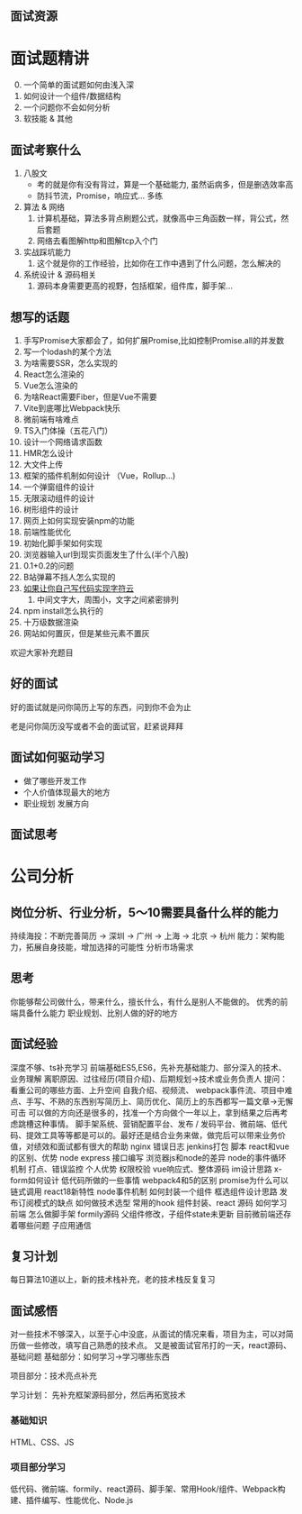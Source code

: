 ## 面试资源
[](https://lucifer.ren/fe-interview/#/)
[](https://www.yuque.com/u191126/oe15yv/oc1otp)
# 面试题精讲

0. 一个简单的面试题如何由浅入深
1. 如何设计一个组件/数据结构
2. 一个问题你不会如何分析
3. 软技能 & 其他

## 面试考察什么
1. 八股文
   - 考的就是你有没有背过，算是一个基础能力, 虽然诟病多，但是删选效率高
   - 防抖节流，Promise，响应式... 多练
2. 算法 & 网络
   1. 计算机基础，算法多背点刷题公式，就像高中三角函数一样，背公式，然后套题
   2. 网络去看图解http和图解tcp入个门
3. 实战踩坑能力
   1. 这个就是你的工作经验，比如你在工作中遇到了什么问题，怎么解决的
4. 系统设计 & 源码相关
   1. 源码本身需要更高的视野，包括框架，组件库，脚手架...


## 想写的话题
1. 手写Promise大家都会了，如何扩展Promise,比如控制Promise.all的并发数
2. 写一个lodash的某个方法
3. 为啥需要SSR，怎么实现的
4. React怎么渲染的
5. Vue怎么渲染的
6. 为啥React需要Fiber，但是Vue不需要
7. Vite到底哪比Webpack快乐
8. 微前端有啥难点
9. TS入门体操（五花八门）
10. 设计一个网络请求函数
11. HMR怎么设计
12. 大文件上传
13. 框架的插件机制如何设计 （Vue，Rollup...)
14. 一个弹窗组件的设计
15. 无限滚动组件的设计
16. 树形组件的设计
17. 网页上如何实现安装npm的功能
18. 前端性能优化
19. 初始化脚手架如何实现
20. 浏览器输入url到现实页面发生了什么(半个八股)
21. 0.1+0.2的问题
22. B站弹幕不挡人怎么实现的
23. [如果让你自己写代码实现字符云](https://weibo.com/1615383502/MgwezDUvY?pagetype=homefeed)
    1.  中间文字大，周围小，文字之间紧密排列
24. npm install怎么执行的
25. 十万级数据渲染
26. 网站如何置灰，但是某些元素不置灰

欢迎大家补充题目

## 好的面试
好的面试就是问你简历上写的东西，问到你不会为止

老是问你简历没写或者不会的面试官，赶紧说拜拜

## 面试如何驱动学习

- 做了哪些开发工作
- 个人价值体现最大的地方
- 职业规划 发展方向

## 面试思考
# 公司分析

## 岗位分析、行业分析，5～10需要具备什么样的能力
持续海投：不断完善简历 -> 深圳 -> 广州 -> 上海 -> 北京 -> 杭州
能力：架构能力，拓展自身技能，增加选择的可能性
分析市场需求
## 思考
你能够帮公司做什么，带来什么，擅长什么，有什么是别人不能做的。
优秀的前端具备什么能力
职业规划、比别人做的好的地方
## 面试经验
深度不够、ts补充学习
前端基础ES5,ES6，先补充基础能力、部分深入的技术、业务理解
离职原因、过往经历(项目介绍)、后期规划->技术或业务负责人
提问：看重公司的哪些方面、上升空间
自我介绍、视频流、 webpack事件流、项目中难点、手写、不熟的东西别写简历上、简历优化、简历上的东西都写一篇文章->无懈可击
可以做的方向还是很多的，找准一个方向做个一年以上，拿到结果之后再考虑跳槽这种事情。 脚手架系统、营销配置平台、发布 / 发码平台、微前端、低代码、提效工具等等都是可以的。最好还是结合业务来做，做完后可以带来业务价值，对绩效和面试都有很大的帮助
nginx 错误日志
jenkins打包 脚本
react和vue的区别、优势
node express 接口编写 浏览器js和node的差异 node的事件循环机制
打点、错误监控
个人优势
权限校验
vue响应式、整体源码
im设计思路
x-form如何设计
低代码所做的一些事情
webpack4和5的区别 
promise为什么可以链式调用
react18新特性
node事件机制
如何封装一个组件
框选组件设计思路
发布订阅模式的缺点
如何做技术选型
常用的hook 组件封装、react 源码
如何学习前端
怎么做脚手架
formily源码 父组件修改，子组件state未更新
目前微前端还存着哪些问题 子应用通信
## 复习计划
每日算法10道以上，新的技术栈补充，老的技术栈反复复习

## 面试感悟
对一些技术不够深入，以至于心中没底，从面试的情况来看，项目为主，可以对简历做一些修改，填写自己熟悉的技术点。
又是被面试官吊打的一天，react源码、基础问题
基础部分：如何学习->学习哪些东西


项目部分：技术亮点补充

学习计划：
先补充框架源码部分，然后再拓宽技术
### 基础知识
HTML、CSS、JS
### 项目部分学习
低代码、微前端、formily、react源码、脚手架、常用Hook/组件、Webpack构建、插件编写、性能优化、Node.js